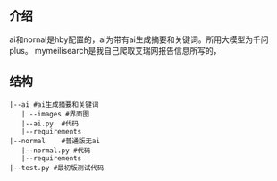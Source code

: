 ## 介绍
ai和nornal是hby配置的，ai为带有ai生成摘要和关键词。所用大模型为千问plus。
mymeilisearch是我自己爬取艾瑞网报告信息所写的，
## 结构
```plaintext
|--ai #ai生成摘要和关键词  
   | --images #界面图  
   |--ai.py  #代码  
   |--requirements  
|--normal    #普通版无ai  
   |--normal.py #代码  
   |--requirements  
|--test.py #最初版测试代码  
```
